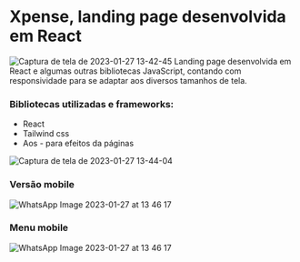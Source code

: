 # Xpense, landing page desenvolvida em React

![Captura de tela de 2023-01-27 13-42-45](https://user-images.githubusercontent.com/89361241/215143643-0925ac33-0216-40bb-b1eb-8e470afae99f.png)
Landing page desenvolvida em React e algumas outras bibliotecas JavaScript, contando com responsividade para se adaptar aos diversos tamanhos de tela.

### Bibliotecas utilizadas e frameworks:
- React
- Tailwind css
- Aos - para efeitos da páginas

![Captura de tela de 2023-01-27 13-44-04](https://user-images.githubusercontent.com/89361241/215143928-560dae2e-80e4-4893-b12e-251e56f145b8.png)

### Versão mobile
![WhatsApp Image 2023-01-27 at 13 46 17](https://user-images.githubusercontent.com/89361241/215144671-8fdd199a-863d-4254-ab45-3d124824612d.jpeg)
### Menu mobile
![WhatsApp Image 2023-01-27 at 13 46 17](https://user-images.githubusercontent.com/89361241/215144873-82787889-ec82-4fbc-bb95-30f0ba04b2af.jpeg)
